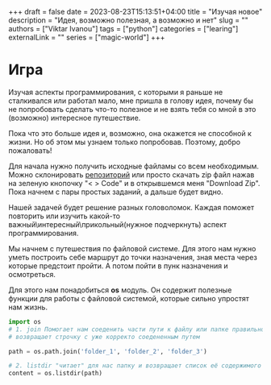 +++ 
draft = false 
date = 2023-08-23T15:13:51+04:00
title = "Изучая новое"
description = "Идея, возможно полезная, а возможно и нет"
slug = ""
authors = ["Viktar Ivanou"]
tags = ["python"]
categories = ["learing"]
externalLink = ""
series = ["magic-world"]
+++

# Игра

Изучая аспекты программирования, с которыми я раньше не сталкивался или работал мало, мне пришла в голову идея, почему бы не попробовать сделать что-то полезное и не взять тебя со мной в это (возможно) интересное путешествие.

Пока что это больше идея и, возможно, она окажется не способной к жизни. Но об этом мы узнаем только попробовав. Поэтому, добро пожаловать!

Для начала нужно получить исходные файламы со всем необходимым. Можно склонировать [репозиторий](https://github.com/ButbkaDrug/learn-my-way) или просто скачать zip файл нажав на зеленую кнопочку "< > Code" и в открывшемся меня "Download Zip". Пока начнем с пары простых заданий, а дальше будет видно.

Нашей задачей будет решение разных головоломок. Каждая поможет повторить или изучить какой-то важный\интересный\прикольный(нужное подчеркнуть) аспект программирования.

Мы начнем с путешествия по файловой системе. Для этого нам нужно уметь построить себе маршрут до точки назначения, зная места через которые предстоит пройти. А потом пойти в пунк назначения и осмотреться.

Для этого нам понадобиться **os** модуль. Он содержит полезные функции для работы с файловой системой, которые сильно упростят нам жизнь.

```python
import os
# 1. join Помогает нам соеденить части пути к файлу или папке правильно.
# возвращает строчку с уже корректо соедененным путем

path = os.path.join('folder_1', 'folder_2', 'folder_3')

# 2. listdir "читает" для нас папку и возвращает список её содержимого
content = os.listdir(path)

```

